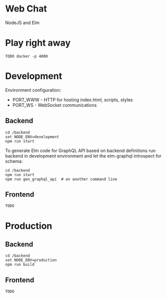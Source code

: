 # Web Chat

NodeJS and Elm

# Play right away

    TODO docker -p 4000



# Development

Environment configuration:

* PORT_WWW - HTTP for hosting index.html, scripts, styles
* PORT_WS - WebSocket communications

## Backend

    cd /backend
    set NODE_ENV=development
    npm run start


To generate Elm code for GraphQL API based on backend definitions run backend in development environment and let the elm-graphql introspect for schema:

    cd /backend
    npm run start
    npm run gen_graphql_api  # on another command line

## Frontend

    TODO


# Production

## Backend

    cd /backend
    set NODE_ENV=production
    npm run build

## Frontend

    TODO